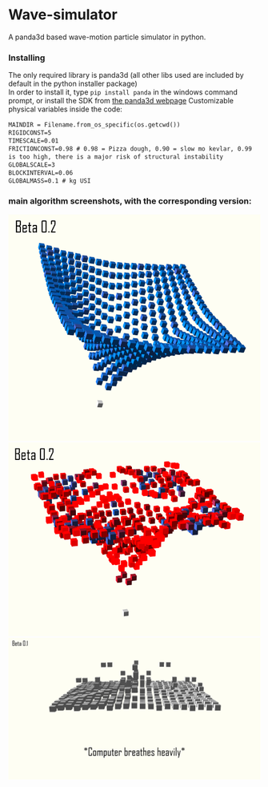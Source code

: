# Wave-simulator
A panda3d based wave-motion particle simulator in python.<br>

### Installing
The only required library is panda3d (all other libs used are included by default in the python installer package) <br>
In order to install it, type ```pip install panda``` in the windows command prompt, or install the SDK from [the panda3d webpage](panda3d.org)
Customizable physical variables inside the code:<br>
```
MAINDIR = Filename.from_os_specific(os.getcwd())
RIGIDCONST=5
TIMESCALE=0.01
FRICTIONCONST=0.98 # 0.98 = Pizza dough, 0.90 = slow mo kevlar, 0.99 is too high, there is a major risk of structural instability
GLOBALSCALE=3
BLOCKINTERVAL=0.06
GLOBALMASS=0.1 # kg USI
```

### main algorithm screenshots, with the corresponding version:
![](WaveSim_screenshot03.png)
![](WaveSim_screenshot02.png)
![](WaveSim_screenshot01.png)
